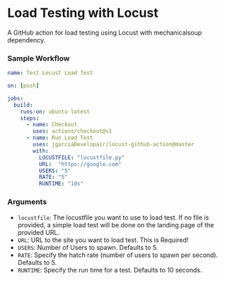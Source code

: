 # Load Testing with Locust
A GitHub action for load testing using Locust with mechanicalsoup dependency.

### Sample Workflow
```yml
name: Test Locust Load Test

on: [push]

jobs:
  build:
    runs-on: ubuntu-latest
    steps:
      - name: Checkout
        uses: actions/checkout@v1
      - name: Run Load Test
        uses: jgarciaDevelopair/locust-github-action@master
        with:
          LOCUSTFILE: "locustfile.py"
          URL:  "https://google.com"
          USERS: "5"
          RATE: "5"
          RUNTIME: "10s"
```

### Arguments
 - `locustfile`: The locustfile you want to use to load test. If no file is provided, a simple load test will be done on the landing page of the provided URL.
 - `URL`: URL to the site you want to load test. This is Required!
 - `USERS`: Number of Users to spawn. Defaults to 5.
 - `RATE`: Specify the hatch rate (number of users to spawn per second). Defaults to 5.
 - `RUNTIME`: Specify the run time for a test. Defaults to 10 seconds.

